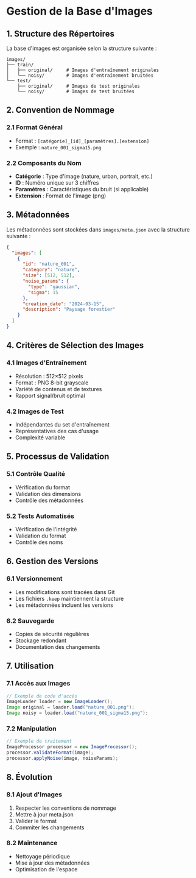 # Gestion de la Base d'Images

## 1. Structure des Répertoires

La base d'images est organisée selon la structure suivante :

```
images/
├── train/
│   ├── original/     # Images d'entraînement originales
│   └── noisy/        # Images d'entraînement bruitées
└── test/
    ├── original/     # Images de test originales
    └── noisy/        # Images de test bruitées
```

## 2. Convention de Nommage

### 2.1 Format Général
- Format : `[catégorie]_[id]_[paramètres].[extension]`
- Exemple : `nature_001_sigma15.png`

### 2.2 Composants du Nom
- **Catégorie** : Type d'image (nature, urban, portrait, etc.)
- **ID** : Numéro unique sur 3 chiffres
- **Paramètres** : Caractéristiques du bruit (si applicable)
- **Extension** : Format de l'image (png)

## 3. Métadonnées

Les métadonnées sont stockées dans `images/meta.json` avec la structure suivante :

```json
{
  "images": [
    {
      "id": "nature_001",
      "category": "nature",
      "size": [512, 512],
      "noise_params": {
        "type": "gaussian",
        "sigma": 15
      },
      "creation_date": "2024-03-15",
      "description": "Paysage forestier"
    }
  ]
}
```

## 4. Critères de Sélection des Images

### 4.1 Images d'Entraînement
- Résolution : 512×512 pixels
- Format : PNG 8-bit grayscale
- Variété de contenus et de textures
- Rapport signal/bruit optimal

### 4.2 Images de Test
- Indépendantes du set d'entraînement
- Représentatives des cas d'usage
- Complexité variable

## 5. Processus de Validation

### 5.1 Contrôle Qualité
- Vérification du format
- Validation des dimensions
- Contrôle des métadonnées

### 5.2 Tests Automatisés
- Vérification de l'intégrité
- Validation du format
- Contrôle des noms

## 6. Gestion des Versions

### 6.1 Versionnement
- Les modifications sont tracées dans Git
- Les fichiers `.keep` maintiennent la structure
- Les métadonnées incluent les versions

### 6.2 Sauvegarde
- Copies de sécurité régulières
- Stockage redondant
- Documentation des changements

## 7. Utilisation

### 7.1 Accès aux Images
```java
// Exemple de code d'accès
ImageLoader loader = new ImageLoader();
Image original = loader.load("nature_001.png");
Image noisy = loader.load("nature_001_sigma15.png");
```

### 7.2 Manipulation
```java
// Exemple de traitement
ImageProcessor processor = new ImageProcessor();
processor.validateFormat(image);
processor.applyNoise(image, noiseParams);
```

## 8. Évolution

### 8.1 Ajout d'Images
1. Respecter les conventions de nommage
2. Mettre à jour meta.json
3. Valider le format
4. Commiter les changements

### 8.2 Maintenance
- Nettoyage périodique
- Mise à jour des métadonnées
- Optimisation de l'espace 